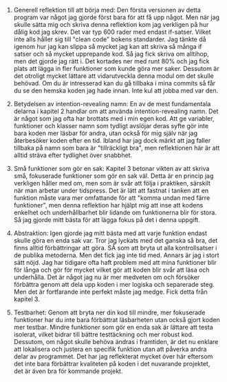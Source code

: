 1. Generell reflektion till att börja med: Den första versionen av detta program var något jag gjorde först bara för att få upp något. Men när jag skulle sätta mig och skriva denna reflektion kom jag verkligen på hur dålig kod jag skrev. Det var typ 600 rader med endast if-satser. Vilket inte alls håller sig till "clean code" bokens standarder. Jag tänkte då igenom hur jag kan slippa så mycket jag kan att skriva så många if satser och så mycket upprepande kod. Så jag fick skriva om alltihop, men det gjorde jag rätt i. Det kortades ner med runt 80% och jag fick plats att lägga in fler funktioner som kunde göra mer saker. Dessutom är det otroligt mycket lättare att vidarutveckla denna modul om det skulle behövad. Om du är intresserad kan du gå tillbaka i mina commits så får du se den hemska koden jag hade innan. Inte kul att jobba med var den.

2. Betydelsen av intention-revealing namn: En av de mest fundamentala delarna i kapitel 2 handlar om att använda intention-revealing namn. Det är något som jag ofta har brottats med i min egen kod. Att ge variabler, funktioner och klasser namn som tydligt avslöjar deras syfte gör inte bara koden mer läsbar för andra, utan också för mig själv när jag återbesöker koden efter en tid. Ibland har jag dock märkt att jag faller tillbaka på namn som bara är "tillräckligt bra", men reflektionen här är att alltid sträva efter tydlighet över snabbhet.

3. Små funktioner som gör en sak: Kapitel 3 betonar vikten av att skriva små, fokuserade funktioner som gör en sak väl. Detta är en princip jag verkligen håller med om, men som är svår att följa i praktiken, särskilt när man arbetar under tidspress. Det är lätt att fastnat i tanken att en funktion måste vara mer omfattande för att "komma undan med färre funktioner", men denna reflektion har hjälpt mig att inse att kodens enkelhet och underhållbarhet blir lidande om funktionerna blir för stora. Så jag gjorde mitt bästa för att lägga fokus på det i denna uppgift.

4. Abstraktion: Igen gjorde jag mitt bästa med att varje funktion endast skulle göra en enda sak var. Tror jag lyckats med det ganska så bra, det finns alltid förbättringar att göra. SÅ som att bryta ut alla kontrollsatser i de publika metoderna. Men det fick jag inte tid med. Annars är jag i stort sätt nöjd. Jag har tidigare ofta haft problem med att mina funktioner blir för långa och gör för mycket vilket gör att koden blir svår att läsa och underhålla. Det är något jag nu är mer medveten om och försöker förbättra genom att dela upp koden i mer logiska och separerade steg. Men det är fortfarande inte perfekt måste jag medge. Fick detta från kapitel 3.

5. Testbarhet: Genom att bryta ner din kod till mindre, mer fokuserade funktioner har du inte bara förbättrat läsbarheten utan också gjort koden mer testbar. Mindre funktioner som gör en enda sak är lättare att testa isolerat, vilket bidrar till bättre testtäckning och mer robust kod. Dessutom, om något skulle behöva ändras i framtiden, är det nu enklare att lokalisera och justera en specifik funktion utan att påverka andra delar av programmet. Det har jag reflekterat mycket över här eftersom det inte bara förbättrar kvaliteten på koden i det nuvarande projektet, det är även bra för kommande projekt.
